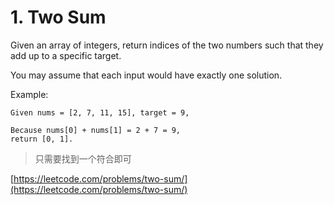 # 1. Two Sum

Given an array of integers, return indices of the two numbers such that they add up to a specific target.

You may assume that each input would have exactly one solution.


Example:
```
Given nums = [2, 7, 11, 15], target = 9,

Because nums[0] + nums[1] = 2 + 7 = 9,
return [0, 1].
```

>只需要找到一个符合即可

[https://leetcode.com/problems/two-sum/](https://leetcode.com/problems/two-sum/)
